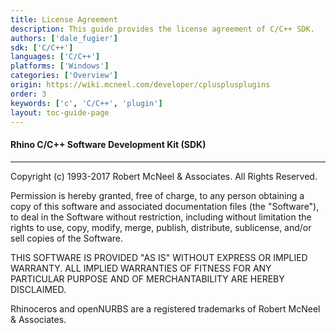 ```yaml
---
title: License Agreement
description: This guide provides the license agreement of C/C++ SDK.
authors: ['dale_fugier']
sdk: ['C/C++']
languages: ['C/C++']
platforms: ['Windows']
categories: ['Overview']
origin: https://wiki.mcneel.com/developer/cplusplusplugins
order: 3
keywords: ['c', 'C/C++', 'plugin']
layout: toc-guide-page
---
```


#### Rhino C/C++ Software Development Kit (SDK) 

---

Copyright (c) 1993-2017 Robert McNeel & Associates. All Rights Reserved.

Permission is hereby granted, free of charge, to any person obtaining a copy of this software and associated documentation files (the "Software"), to deal in the Software without restriction, including without limitation the rights to use, copy, modify, merge, publish, distribute, sublicense, and/or sell copies of the Software.

THIS SOFTWARE IS PROVIDED "AS IS" WITHOUT EXPRESS OR IMPLIED WARRANTY. ALL IMPLIED WARRANTIES OF FITNESS FOR ANY PARTICULAR PURPOSE AND OF MERCHANTABILITY ARE HEREBY DISCLAIMED.

Rhinoceros and openNURBS are a registered trademarks of Robert McNeel & Associates.
